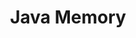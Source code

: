 ---
title: "Java Memory"
description: "Introdução as especificações Jakarta EE e Microprofile.io"
tags: [Java, Programação, Desenvolvimento de Software]
series: As bases do Java
layout: default
published: false
---